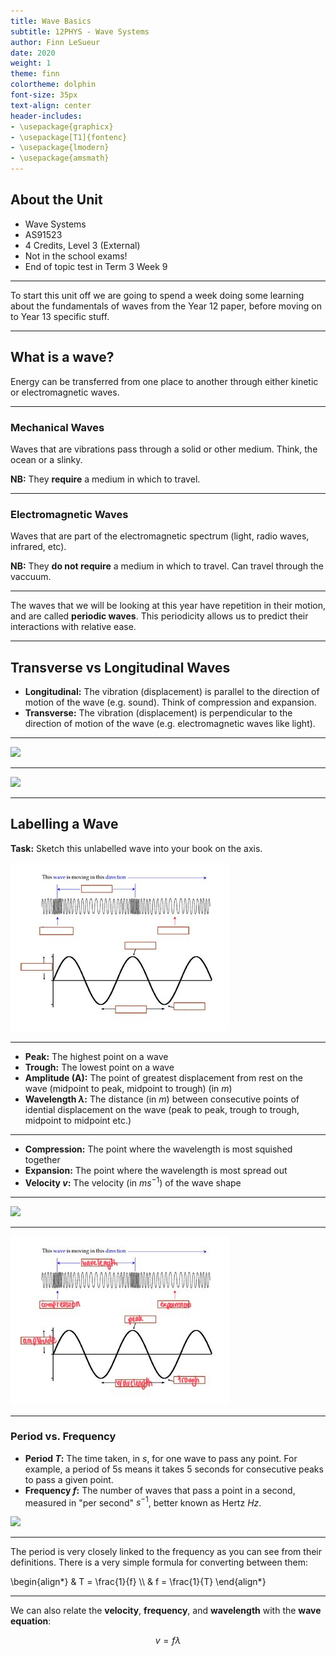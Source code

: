 ```yaml
---
title: Wave Basics
subtitle: 12PHYS - Wave Systems
author: Finn LeSueur
date: 2020
weight: 1
theme: finn
colortheme: dolphin
font-size: 35px
text-align: center
header-includes:
- \usepackage{graphicx}
- \usepackage[T1]{fontenc}
- \usepackage{lmodern}
- \usepackage{amsmath}
---
```


## About the Unit

- Wave Systems
- AS91523
- 4 Credits, Level 3 (External)
- Not in the school exams!
- End of topic test in Term 3 Week 9

---

To start this unit off we are going to spend a week doing some learning about the fundamentals of waves from the Year 12 paper, before moving on to Year 13 specific stuff.

---

## What is a wave?

Energy can be transferred from one place to another through either kinetic or electromagnetic waves.

---

### Mechanical Waves

Waves that are vibrations pass through a solid or other medium. Think, the ocean or a slinky.

__NB:__ They __require__ a medium in which to travel.

---

### Electromagnetic Waves

Waves that are part of the electromagnetic spectrum (light, radio waves, infrared, etc).

__NB:__ They __do not require__ a medium in which to travel. Can travel through the vaccuum.

---

The waves that we will be looking at this year have repetition in their motion, and are called __periodic waves__. This periodicity allows us to predict their interactions with relative ease.

---

## Transverse vs Longitudinal Waves

- __Longitudinal:__ The vibration (displacement) is parallel to the direction of motion of the wave (e.g. sound). Think of compression and expansion.
- __Transverse:__ The vibration (displacement) is perpendicular to the direction of motion of the wave (e.g. electromagnetic waves like light).

---

![](https://media.giphy.com/media/og52So0BUmZVe/source.gif "")

---

![](https://media.giphy.com/media/G7Pc0fNwuVzYk/source.gif "")

---

## Labelling a Wave

__Task:__ Sketch this unlabelled wave into your book on the axis.

![](../assets/transverse-longitudinal.jpg "")

---

- __Peak:__ The highest point on a wave
- __Trough:__ The lowest point on a wave
- __Amplitude (A):__ The point of greatest displacement from rest on the wave (midpoint to peak, midpoint to trough) (in $m$)
- __Wavelength $\lambda$:__ The distance (in $m$) between consecutive points of idential displacement on the wave (peak to peak, trough to trough, midpoint to midpoint etc.)

---

- __Compression:__ The point where the wavelength is most squished together
- __Expansion:__ The point where the wavelength is most spread out
- __Velocity $v$:__ The velocity (in $ms^{-1}$) of the wave shape

---

![](https://media.giphy.com/media/og52So0BUmZVe/source.gif "")

---

![](../assets/transverse-longitudinal-labelled.jpg "")

---

### Period vs. Frequency

- __Period $T$:__ The time taken, in $s$, for one wave to pass any point. For example, a period of 5s means it takes 5 seconds for consecutive peaks to pass a given point.
- __Frequency $f$:__ The number of waves that pass a point in a second, measured in "per second" $s^{-1}$, better known as Hertz $Hz$.

![](https://media.giphy.com/media/og52So0BUmZVe/source.gif "")

---

The period is very closely linked to the frequency as you can see from their definitions. There is a very simple formula for converting between them:

\begin{align*}
    & T = \frac{1}{f} \\\\
    & f = \frac{1}{T}
\end{align*}

---

We can also relate the __velocity__, __frequency__, and __wavelength__ with the __wave equation__:

$$
v = f\lambda
$$

